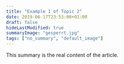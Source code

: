 ```yaml
---
title: "Example 1 of Topic 2"
date: 2019-06-17T23:53:00+01:00
draft: false
hideLastModified: true
summaryImage: "gesperrt.jpg"
tags: ["no_summary", "default_image"]
---
```


This summary is the real content of the article. 
